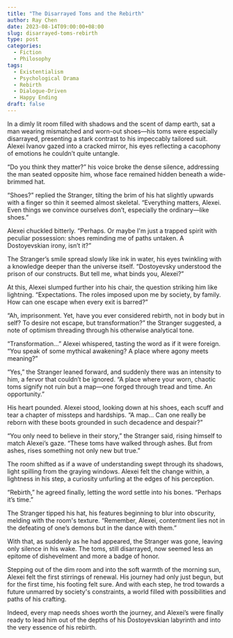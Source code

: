 ```yaml
---
title: "The Disarrayed Toms and the Rebirth"
author: Ray Chen
date: 2023-08-14T09:00:00+08:00
slug: disarrayed-toms-rebirth
type: post
categories:
  - Fiction
  - Philosophy
tags:
  - Existentialism
  - Psychological Drama
  - Rebirth
  - Dialogue-Driven
  - Happy Ending
draft: false
---
```


In a dimly lit room filled with shadows and the scent of damp earth, sat a man wearing mismatched and worn-out shoes—his toms were especially disarrayed, presenting a stark contrast to his impeccably tailored suit. Alexei Ivanov gazed into a cracked mirror, his eyes reflecting a cacophony of emotions he couldn’t quite untangle. 

“Do you think they matter?” his voice broke the dense silence, addressing the man seated opposite him, whose face remained hidden beneath a wide-brimmed hat.

“Shoes?” replied the Stranger, tilting the brim of his hat slightly upwards with a finger so thin it seemed almost skeletal. “Everything matters, Alexei. Even things we convince ourselves don’t, especially the ordinary—like shoes.”

Alexei chuckled bitterly. “Perhaps. Or maybe I'm just a trapped spirit with peculiar possession: shoes reminding me of paths untaken. A Dostoyevskian irony, isn’t it?”

The Stranger’s smile spread slowly like ink in water, his eyes twinkling with a knowledge deeper than the universe itself. “Dostoyevsky understood the prison of our constructs. But tell me, what binds you, Alexei?”

At this, Alexei slumped further into his chair, the question striking him like lightning. “Expectations. The roles imposed upon me by society, by family. How can one escape when every exit is barred?”

“Ah, imprisonment. Yet, have you ever considered rebirth, not in body but in self? To desire not escape, but transformation?” the Stranger suggested, a note of optimism threading through his otherwise analytical tone.

“Transformation…” Alexei whispered, tasting the word as if it were foreign. “You speak of some mythical awakening? A place where agony meets meaning?”

“Yes,” the Stranger leaned forward, and suddenly there was an intensity to him, a fervor that couldn’t be ignored. “A place where your worn, chaotic toms signify not ruin but a map—one forged through tread and time. An opportunity.”

His heart pounded. Alexei stood, looking down at his shoes, each scuff and tear a chapter of missteps and hardships. “A map… Can one really be reborn with these boots grounded in such decadence and despair?”

“You only need to believe in their story,” the Stranger said, rising himself to match Alexei’s gaze. “These toms have walked through ashes. But from ashes, rises something not only new but true.”

The room shifted as if a wave of understanding swept through its shadows, light spilling from the graying windows. Alexei felt the change within, a lightness in his step, a curiosity unfurling at the edges of his perception. 

“Rebirth,” he agreed finally, letting the word settle into his bones. “Perhaps it’s time.”

The Stranger tipped his hat, his features beginning to blur into obscurity, melding with the room's texture. “Remember, Alexei, contentment lies not in the defeating of one’s demons but in the dance with them.”

With that, as suddenly as he had appeared, the Stranger was gone, leaving only silence in his wake. The toms, still disarrayed, now seemed less an epitome of dishevelment and more a badge of honor. 

Stepping out of the dim room and into the soft warmth of the morning sun, Alexei felt the first stirrings of renewal. His journey had only just begun, but for the first time, his footing felt sure. And with each step, he trod towards a future unmarred by society's constraints, a world filled with possibilities and paths of his crafting.

Indeed, every map needs shoes worth the journey, and Alexei’s were finally ready to lead him out of the depths of his Dostoyevskian labyrinth and into the very essence of his rebirth.